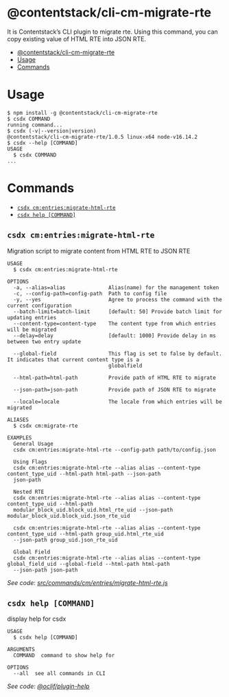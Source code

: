 # @contentstack/cli-cm-migrate-rte

It is Contentstack’s CLI plugin to migrate rte. Using this command, you can copy existing value of HTML RTE into JSON RTE.

<!-- toc -->
* [@contentstack/cli-cm-migrate-rte](#contentstackcli-cm-migrate-rte)
* [Usage](#usage)
* [Commands](#commands)
<!-- tocstop -->

# Usage

<!-- usage -->
```sh-session
$ npm install -g @contentstack/cli-cm-migrate-rte
$ csdx COMMAND
running command...
$ csdx (-v|--version|version)
@contentstack/cli-cm-migrate-rte/1.0.5 linux-x64 node-v16.14.2
$ csdx --help [COMMAND]
USAGE
  $ csdx COMMAND
...
```
<!-- usagestop -->

# Commands

<!-- commands -->
* [`csdx cm:entries:migrate-html-rte`](#csdx-cmentriesmigrate-html-rte)
* [`csdx help [COMMAND]`](#csdx-help-command)

## `csdx cm:entries:migrate-html-rte`

Migration script to migrate content from HTML RTE to JSON RTE

```
USAGE
  $ csdx cm:entries:migrate-html-rte

OPTIONS
  -a, --alias=alias              Alias(name) for the management token
  -c, --config-path=config-path  Path to config file
  -y, --yes                      Agree to process the command with the current configuration
  --batch-limit=batch-limit      [default: 50] Provide batch limit for updating entries
  --content-type=content-type    The content type from which entries will be migrated
  --delay=delay                  [default: 1000] Provide delay in ms between two entry update

  --global-field                 This flag is set to false by default. It indicates that current content type is a
                                 globalfield

  --html-path=html-path          Provide path of HTML RTE to migrate

  --json-path=json-path          Provide path of JSON RTE to migrate

  --locale=locale                The locale from which entries will be migrated

ALIASES
  $ csdx cm:migrate-rte

EXAMPLES
  General Usage
  csdx cm:entries:migrate-html-rte --config-path path/to/config.json

  Using Flags
  csdx cm:entries:migrate-html-rte --alias alias --content-type content_type_uid --html-path html-path --json-path 
  json-path

  Nested RTE
  csdx cm:entries:migrate-html-rte --alias alias --content-type content_type_uid --html-path 
  modular_block_uid.block_uid.html_rte_uid --json-path modular_block_uid.block_uid.json_rte_uid

  csdx cm:entries:migrate-html-rte --alias alias --content-type content_type_uid --html-path group_uid.html_rte_uid 
  --json-path group_uid.json_rte_uid

  Global Field
  csdx cm:entries:migrate-html-rte --alias alias --content-type global_field_uid --global-field --html-path html-path 
  --json-path json-path
```

_See code: [src/commands/cm/entries/migrate-html-rte.js](https://github.com/contentstack/cli/blob/v1.0.5/src/commands/cm/entries/migrate-html-rte.js)_

## `csdx help [COMMAND]`

display help for csdx

```
USAGE
  $ csdx help [COMMAND]

ARGUMENTS
  COMMAND  command to show help for

OPTIONS
  --all  see all commands in CLI
```

_See code: [@oclif/plugin-help](https://github.com/oclif/plugin-help/blob/v3.2.18/src/commands/help.ts)_
<!-- commandsstop -->
